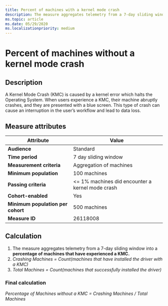```yaml
---
title: Percent of machines with a kernel mode crash
description: The measure aggregates telemetry from a 7-day sliding window into a percentage of machines that have experienced a kernel mode crash 
ms.topic: article
ms.date: 05/29/2020
ms.localizationpriority: medium
---
```


# Percent of machines without a kernel mode crash

## Description

A Kernel Mode Crash (KMC) is caused by a kernel error which halts the Operating System. When users experience a KMC, their machine abruptly crashes, and they are presented with a blue screen. This type of crash can cause an interruption in the user’s workflow and lead to data loss.

## Measure attributes

|Attribute|Value|
|----|----|
|**Audience**|Standard|
|**Time period**|7 day sliding window|
|**Measurement criteria**|Aggregation of machines|
|**Minimum population**|100 machines|
|**Passing criteria**|<= 1% machines did encounter a kernel mode crash|
|**Cohort-enabled**|Yes|
|**Minimum population per cohort**|500 machines|
|**Measure ID**|26118008|

## Calculation

1. The measure aggregates telemetry from a 7-day sliding window into a **percentage of machines that have experienced a KMC.**
2. *Crashing Machines = Count(machines that have installed the driver with a KMC)*
3. *Total Machines = Count(machines that successfully installed the driver)*

### Final calculation

*Percentage of Machines without a KMC = Crashing Machines / Total Machines*
